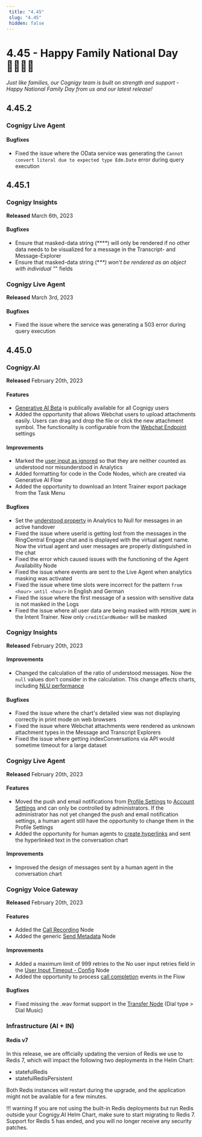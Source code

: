 ```yaml
---
 title: "4.45" 
 slug: "4.45" 
 hidden: false 
---
```


# 4.45 - Happy Family National Day 👨‍👩‍👧‍👦

_Just like families, our Cognigy team is built on strength and support - Happy National Family Day from us and our latest release!_

## 4.45.2

### Cognigy Live Agent

#### Bugfixes

- Fixed the issue where the OData service was generating the `Cannot convert literal due to expected type Edm.Date` error during query execution

## 4.45.1

### Cognigy Insights

**Released** March 6th, 2023

#### Bugfixes

- Ensure that masked-data string (\*\*\*\*) will only be rendered if no other data needs to be visualized for a message in the Transcript- and Message-Explorer
- Ensure that masked-data string (\*_\*\*) won't be rendered as an object with individual "_" fields

### Cognigy Live Agent

**Released** March 3rd, 2023

#### Bugfixes

- Fixed the issue where the service was generating a 503 error during query execution

## 4.45.0

### Cognigy.AI

**Released** February 20th, 2023

#### Features

- [Generative AI Beta](../ai/empower/generative-ai.md) is publically available for all Cognigy users
- Added the opportunity that allows Webchat users to upload attachments easily. Users can drag and drop the file or click the new attachment symbol. The functionality is configurable from the [Webchat Endpoint](../ai/deploy/endpoints/file-storage.md) settings

#### Improvements

- Marked the [user input as ignored](../ai/test/interaction-panel/input.md#properties) so that they are neither counted as understood nor misunderstood in Analytics
- Added formatting for code in the Code Nodes, which are created via Generative AI Flow
- Added the opportunity to download an Intent Trainer export package from the Task Menu

#### Bugfixes

- Set the [understood property](../ai/build/node-reference/basic/code/analytics-data.md#analytics-fields) in Analytics to Null for messages in an active handover
- Fixed the issue where userId is getting lost from the messages in the RingCentral Engage chat and is displayed with the virtual agent name. Now the virtual agent and user messages are properly distinguished in the chat
- Fixed the error which caused issues with the functioning of the Agent Availability Node
- Fixed the issue where events are sent to the Live Agent when analytics masking was activated
- Fixed the issue where time slots were incorrect for the pattern `from <hour> until <hour>` in English and German
- Fixed the issue where the first message of a session with sensitive data is not masked in the Logs
- Fixed the issue where all user data are being masked with `PERSON_NAME` in the Intent Trainer. Now only `creditCardNumber` will be masked

### Cognigy Insights

**Released** February 20th, 2023

#### Improvements

- Changed the calculation of the ratio of understood messages. Now the `null` values don't consider in the calculation. This change affects charts, including [NLU performance](../insights/dashboards/nlu-performance.md)

#### Bugfixes

- Fixed the issue where the chart's detailed view was not displaying correctly in print mode on web browsers
- Fixed the issue where Webchat attachments were rendered as unknown attachment types in the Message and Transcript Explorers
- Fixed the issue where getting indexConversations via API would sometime timeout for a large dataset

### Cognigy Live Agent

**Released** February 20th, 2023

#### Features

- Moved the push and email notifications from [Profile Settings](../live-agent/profile-settings.md#notifications) to [Account Settings](../live-agent/settings/account-settings.md#notifications) and can only be controlled by administrators. If the administrator has not yet changed the push and email notification settings, a human agent still have the opportunity to change them in the Profile Settings
- Added the opportunity for human agents to [create hyperlinks](../live-agent/conversation/send-reply.md#send-a-reply-to-a-user) and sent the hyperlinked text in the conversation chart

#### Improvements

- Improved the design of messages sent by a human agent in the conversation chart

### Cognigy Voice Gateway

**Released** February 20th, 2023

#### Features

- Added the [Call Recording](../ai/build/node-reference/voice/voice-gateway/call-recording.md) Node
- Added the generic [Send Metadata](../ai/build/node-reference/voice/generic/send-metadata.md) Node

#### Improvements

- Added a maximum limit of 999 retries to the No user input retries field in the [User Input Timeout - Config](../ai/build/node-reference/voice/generic/user-input-timeout-config.md) Node
- Added the opportunity to process [call completion](../voice-gateway/references/events/overview.md) events in the Flow

#### Bugfixes

- Fixed missing the .wav format support in the [Transfer Node](../ai/build/node-reference/voice/voice-gateway/transfer.md) (Dial type > Dial Music)

### Infrastructure (AI + IN)

#### Redis v7

In this release, we are officially updating the version of Redis we use to Redis 7, which will impact the following two deployments in the Helm Chart:

- statefulRedis
- statefulRedisPersistent

Both Redis instances will restart during the upgrade, and the application might not be available for a few minutes.

!!! warning
    If you are not using the built-in Redis deployments but run Redis outside your Cognigy.AI Helm Chart, make sure to start migrating to Redis 7. Support for Redis 5 has ended, and you will no longer receive any security patches.

